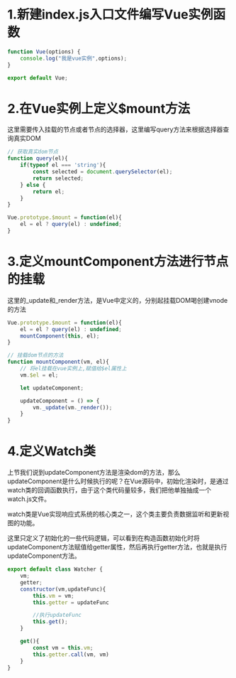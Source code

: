 # 1.新建index.js入口文件编写Vue实例函数

```js
function Vue(options) {
    console.log("我是vue实例",options);
}

export default Vue;
```

# 2.在Vue实例上定义$mount方法

这里需要传入挂载的节点或者节点的选择器，这里编写query方法来根据选择器查询真实DOM

```js
// 获取真实dom节点
function query(el){
    if(typeof el === 'string'){
        const selected = document.querySelector(el);
        return selected;
    } else {
        return el;
    }
}

Vue.prototype.$mount = function(el){
    el = el ? query(el) : undefined;
}
```

#  3.定义mountComponent方法进行节点的挂载

这里的_update和_render方法，是Vue中定义的，分别起挂载DOM喝创建vnode的方法

```js
Vue.prototype.$mount = function(el){
    el = el ? query(el) : undefined;
    mountComponent(this, el);
}

// 挂载dom节点的方法
function mountComponent(vm, el){
    // 将el挂载在vue实例上,赋值给$el属性上
    vm.$el = el;

    let updateComponent;

    updateComponent = () => {
        vm._update(vm._render());
    } 
}
```

# 4.定义Watch类

上节我们说到updateComponent方法是渲染dom的方法，那么updateComponent是什么时候执行的呢？在Vue源码中，初始化渲染时，是通过watch类的回调函数执行，由于这个类代码量较多，我们把他单独抽成一个watch.js文件。

watch类是Vue实现响应式系统的核心类之一，这个类主要负责数据监听和更新视图的功能。

这里只定义了初始化的一些代码逻辑，可以看到在构造函数初始化时将updateComponent方法赋值给getter属性，然后再执行getter方法，也就是执行updateComponent方法。

```js
export default class Watcher {
    vm;
    getter;
    constructor(vm,updateFunc){
        this.vm = vm;
        this.getter = updateFunc

        //执行updateFunc
        this.get();
    }

    get(){
        const vm = this.vm;
        this.getter.call(vm, vm)
    }
}
```